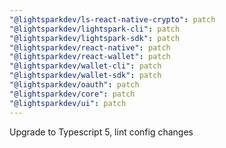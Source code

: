 ```yaml
---
"@lightsparkdev/ls-react-native-crypto": patch
"@lightsparkdev/lightspark-cli": patch
"@lightsparkdev/lightspark-sdk": patch
"@lightsparkdev/react-native": patch
"@lightsparkdev/react-wallet": patch
"@lightsparkdev/wallet-cli": patch
"@lightsparkdev/wallet-sdk": patch
"@lightsparkdev/oauth": patch
"@lightsparkdev/core": patch
"@lightsparkdev/ui": patch
---
```


Upgrade to Typescript 5, lint config changes
